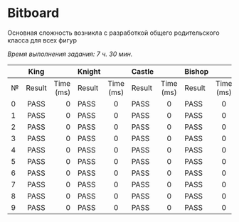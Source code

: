 # Bitboard

Основная сложность возникла с разработкой общего родительского класса для всех фигур

_Время выполнения задания: 7 ч. 30 мин._

|     |  King  |           | Knight |           | Castle |           | Bishop |           | Queen  |           |
| --- | :----: | --------: | ------ | :-------: | ------ | :-------: | ------ | :-------: | ------ | :-------: |
| №   | Result | Time (ms) | Result | Time (ms) | Result | Time (ms) | Result | Time (ms) | Result | Time (ms) |
| 0   |  PASS  |         0 | PASS   |     0     | PASS   |     0     | PASS   |     0     | PASS   |     0     |
| 1   |  PASS  |         0 | PASS   |     0     | PASS   |     0     | PASS   |     0     | PASS   |     0     |
| 2   |  PASS  |         0 | PASS   |     0     | PASS   |     0     | PASS   |     0     | PASS   |     0     |
| 3   |  PASS  |         0 | PASS   |     0     | PASS   |     0     | PASS   |     0     | PASS   |     0     |
| 4   |  PASS  |         0 | PASS   |     0     | PASS   |     0     | PASS   |     0     | PASS   |     0     |
| 5   |  PASS  |         0 | PASS   |     0     | PASS   |     0     | PASS   |     0     | PASS   |     0     |
| 6   |  PASS  |         0 | PASS   |     0     | PASS   |     0     | PASS   |     0     | PASS   |     0     |
| 7   |  PASS  |         0 | PASS   |     0     | PASS   |     0     | PASS   |     0     | PASS   |     0     |
| 8   |  PASS  |         0 | PASS   |     0     | PASS   |     0     | PASS   |     0     | PASS   |     0     |
| 9   |  PASS  |         0 | PASS   |     0     | PASS   |     0     | PASS   |     0     | PASS   |     0     |


